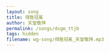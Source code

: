 ```yaml
---
layout: song
title: 得胜冠冕
author: 天堂敬拜
permalink: /songs/dsgm_ttjb
tags: hidden
filename: wg-song/得胜冠冕_天堂敬拜.mp3
---
```


